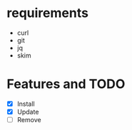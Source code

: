 # requirements
- curl
- git
- jq
- skim

# Features and TODO
- [x] Install
- [X] Update
- [ ] Remove
